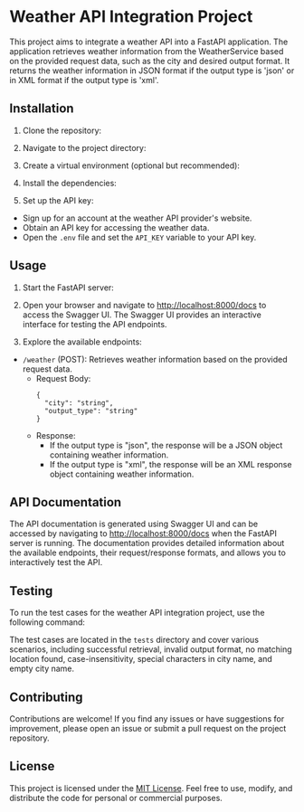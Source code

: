 # Weather API Integration Project

This project aims to integrate a weather API into a FastAPI application. The application retrieves weather information from the WeatherService based on the provided request data, such as the city and desired output format. It returns the weather information in JSON format if the output type is 'json' or in XML format if the output type is 'xml'.

## Installation

1. Clone the repository:


2. Navigate to the project directory:


3. Create a virtual environment (optional but recommended):


4. Install the dependencies:


5. Set up the API key:

- Sign up for an account at the weather API provider's website.
- Obtain an API key for accessing the weather data.
- Open the `.env` file and set the `API_KEY` variable to your API key.

## Usage

1. Start the FastAPI server:


2. Open your browser and navigate to [http://localhost:8000/docs](http://localhost:8000/docs) to access the Swagger UI. The Swagger UI provides an interactive interface for testing the API endpoints.

3. Explore the available endpoints:

- `/weather` (POST): Retrieves weather information based on the provided request data.
  - Request Body:
    ```
    {
      "city": "string",
      "output_type": "string"
    }
    ```
  - Response:
    - If the output type is "json", the response will be a JSON object containing weather information.
    - If the output type is "xml", the response will be an XML response object containing weather information.

## API Documentation

The API documentation is generated using Swagger UI and can be accessed by navigating to [http://localhost:8000/docs](http://localhost:8000/docs) when the FastAPI server is running. The documentation provides detailed information about the available endpoints, their request/response formats, and allows you to interactively test the API.

## Testing

To run the test cases for the weather API integration project, use the following command:


The test cases are located in the `tests` directory and cover various scenarios, including successful retrieval, invalid output format, no matching location found, case-insensitivity, special characters in city name, and empty city name.

## Contributing

Contributions are welcome! If you find any issues or have suggestions for improvement, please open an issue or submit a pull request on the project repository.

## License

This project is licensed under the [MIT License](LICENSE). Feel free to use, modify, and distribute the code for personal or commercial purposes.
